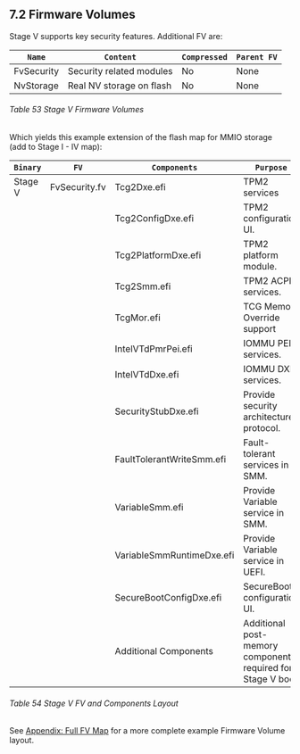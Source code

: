 <!--- @file
  7.2 Firmware Volumes

  Copyright (c) 2019, Intel Corporation. All rights reserved.<BR>

  Redistribution and use in source (original document form) and 'compiled'
  forms (converted to PDF, epub, HTML and other formats) with or without
  modification, are permitted provided that the following conditions are met:

  1) Redistributions of source code (original document form) must retain the
     above copyright notice, this list of conditions and the following
     disclaimer as the first lines of this file unmodified.

  2) Redistributions in compiled form (transformed to other DTDs, converted to
     PDF, epub, HTML and other formats) must reproduce the above copyright
     notice, this list of conditions and the following disclaimer in the
     documentation and/or other materials provided with the distribution.

  THIS DOCUMENTATION IS PROVIDED BY TIANOCORE PROJECT "AS IS" AND ANY EXPRESS OR
  IMPLIED WARRANTIES, INCLUDING, BUT NOT LIMITED TO, THE IMPLIED WARRANTIES OF
  MERCHANTABILITY AND FITNESS FOR A PARTICULAR PURPOSE ARE DISCLAIMED. IN NO
  EVENT SHALL TIANOCORE PROJECT  BE LIABLE FOR ANY DIRECT, INDIRECT, INCIDENTAL,
  SPECIAL, EXEMPLARY, OR CONSEQUENTIAL DAMAGES (INCLUDING, BUT NOT LIMITED TO,
  PROCUREMENT OF SUBSTITUTE GOODS OR SERVICES; LOSS OF USE, DATA, OR PROFITS;
  OR BUSINESS INTERRUPTION) HOWEVER CAUSED AND ON ANY THEORY OF LIABILITY,
  WHETHER IN CONTRACT, STRICT LIABILITY, OR TORT (INCLUDING NEGLIGENCE OR
  OTHERWISE) ARISING IN ANY WAY OUT OF THE USE OF THIS DOCUMENTATION, EVEN IF
  ADVISED OF THE POSSIBILITY OF SUCH DAMAGE.

-->

## 7.2 Firmware Volumes

Stage V supports key security features. Additional FV are:

| `Name`     | `Content`                | `Compressed` | `Parent FV` |
| ---------- | ------------------------ | ------------ | ----------- |
| FvSecurity | Security related modules | No           | None        |
| NvStorage  | Real NV storage on flash | No           | None        |

###### Table 53 Stage V Firmware Volumes

Which yields this example extension of the flash map for MMIO storage (add to Stage I - IV map):

| `Binary` | `FV`          | `Components`              | `Purpose`                                                   |
| -------- | ------------- | ------------------------- | ----------------------------------------------------------- |
| Stage V  | FvSecurity.fv | Tcg2Dxe.efi               | TPM2 services                                               |
|          |               | Tcg2ConfigDxe.efi         | TPM2 configuration UI.                                      |
|          |               | Tcg2PlatformDxe.efi       | TPM2 platform module.                                       |
|          |               | Tcg2Smm.efi               | TPM2 ACPI services.                                         |
|          |               | TcgMor.efi                | TCG Memory Override support                                 |
|          |               | IntelVTdPmrPei.efi        | IOMMU PEI services.                                         |
|          |               | IntelVTdDxe.efi           | IOMMU DXE services.                                         |
|          |               | SecurityStubDxe.efi       | Provide security architecture protocol.                     |
|          |               | FaultTolerantWriteSmm.efi | Fault-tolerant services in SMM.                             |
|          |               | VariableSmm.efi           | Provide Variable service in SMM.                            |
|          |               | VariableSmmRuntimeDxe.efi | Provide Variable service in UEFI.                           |
|          |               | SecureBootConfigDxe.efi   | SecureBoot configuration UI.                                |
|          |               | Additional Components     | Additional post-memory components required for Stage V boot |

###### Table 54 Stage V FV and Components Layout

See [Appendix: Full FV Map](10_full_maps/101_firmware_volume_layout.md "Full FV Map") for a more complete example Firmware Volume layout.
